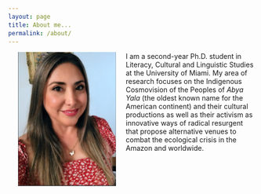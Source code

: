 ```yaml
---
layout: page
title: About me...
permalink: /about/
---
```


<img src="https://github.com/lulischmader/lulischmader.github.io/blob/master/images/Luli.png" align="left" width="200" hspace="20">


I am a second-year Ph.D. student in Literacy, Cultural and Linguistic Studies at the University of Miami. My area of research focuses on the Indigenous Cosmovision of the Peoples of *Abya Yala* (the oldest known name for the American continent) and their cultural productions as well as their activism as innovative ways of radical resurgent that propose alternative venues to combat the ecological crisis in the Amazon and worldwide.

